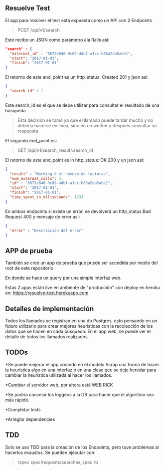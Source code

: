 ## Resuelve Test

El app para resolver el test está expuesta como un API con 2 Endpoints
> POST /api/v1/search

Este recibe un JSON como parámetro alá Rails así:
```json
"search" : {
  "external_id" : "8672e846-9c89-4dbf-a1cc-b85a2da5abe1",
  "start": "2017-01-01",
  "finish": "2017-01-01" 
}
```
El retorno de este end_point es un http_status: Created 201 y json así:
```json
{
  "search_id" : 1
}
```
Este search_id es el que se debe utilizar para consultar el resultado de una búsqueda
> Esta decisión se tomó ya que el llamado puede tardar mucho y no debería hacerse en línea, sino en un worker y después consultar su respuesta

El segundo end_point es: 
> GET /api/v1/search_result/:search_id

El retorno de este end_point es in http_status: OK 200 y un json así:
```json
{
  "result" : "Working ó el número de facturas",
  "num_external_calls": 3,
  "id" : "8672e846-9c89-4dbf-a1cc-b85a2da5abe1",
  "start": "2017-01-01",
  "finish": "2017-01-01",
  "time_spent_in_miliseconds": 1233
}
```
En ambos endpoints si existe un error, se devolverá un http_status Bad Request 400 y mensaje de error así:

```json
{
  "error" : "Descripción del error"
}
```

## APP de prueba
También se creó un app de prueba que puede ser accedida por medio del root de este repositorio

En donde se hace un query por una simple interfaz web. 

Estas 2 apps están live en ambiente de "producción" con deploy en heroku en: https://resuelve-test.herokuapp.com

## Detalles de implementación

Todos los llamados se registran en una db Postgres, esto pensando en un futuro utilizarlo para crear mejores heurísticas con la recolección de los datos que se hacen en cada búsqueda. En el app web, se puede ver el detalle de todos los llamados realizados.

## TODOs
*Se puede mejorar el app creando en el modelo Scrap una forma de hacer la heurística algo en una interfaz ó en una clase qeu se deje heredar para cambiar la heurística utilizada al hacer los llamados.

*Cambiar el servidor web, por ahora está WEB RICK

*Se podría cancelar los loggeos a la DB para hacer que el algorítmo sea más rápido.

*Completar tests

*Arreglar dependencies

## TDD

Solo se uso TDD para la creación de los Endpoints, pero tuve problemas al hacerlos exaustos. Se pueden ejecutar con:
> rspec spec/requests/searches_spec.rb
